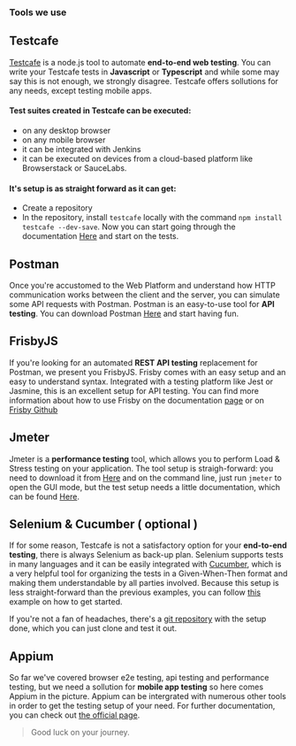 ### Tools we use

## Testcafe

[Testcafe](https://devexpress.github.io/testcafe/) is a node.js tool to automate **end-to-end web testing**. You can write your Testcafe tests in **Javascript** or **Typescript** and while some may say this is not enough, we strongly disagree. Testcafe offers sollutions for any needs, except testing mobile apps. 
#### Test suites created in Testcafe can be executed:
* on any desktop browser
* on any mobile browser
* it can be integrated with Jenkins 
* it can be executed on devices from a cloud-based platform like Browserstack or SauceLabs. 

#### It's setup is as straight forward as it can get: 
* Create a repository 
* In the repository, install `testcafe` locally with the command `npm install testcafe --dev-save`. 
Now you can start going through the documentation [Here](https://devexpress.github.io/testcafe/documentation/getting-started/) and start on the tests.


## Postman

Once you're accustomed to the Web Platform and understand how HTTP communication works between the client and the server, you can simulate some API requests with Postman. Postman is an easy-to-use tool for **API testing**. You can download Postman [Here](https://www.getpostman.com/) and start having fun.


## FrisbyJS

If you're looking for an automated **REST API testing** replacement for Postman, we present you FrisbyJS. Frisby comes with an easy setup and an easy to understand syntax. Integrated with a testing platform like Jest or Jasmine, this is an excellent setup for API testing. You can find more information about how to use Frisby on the documentation [page](https://www.frisbyjs.com/installation.html) or on [Frisby Github](https://github.com/vlucas/frisby)


## Jmeter

Jmeter is a **performance testing** tool, which allows you to perform Load & Stress testing on your application. The tool setup is straigh-forward: you need to download it from [Here](http://jmeter.apache.org/download_jmeter.cgi) and on the command line, just run `jmeter` to open the GUI mode, but the test setup needs a little documentation, which can be found [Here](http://jmeter.apache.org/index.html). 


## Selenium & Cucumber ( optional )

If for some reason, Testcafe is not a satisfactory option for your **end-to-end testing**, there is always Selenium as back-up plan. Selenium supports tests in many languages and it can be easily integrated with [Cucumber](https://cucumber.io/docs), which is a very helpful tool for organizing the tests in a Given-When-Then format and making them understandable by all parties involved. Because this setup is less straight-forward than the previous examples, you can follow [this](https://docs.google.com/document/d/1GKDSiPltddffuthqKtgYuVcNiorrqKjzWfCZChA_FPs/edit) example on how to get started.

If you're not a fan of headaches, there's a [git repository](https://github.com/LaszloQ/WebdriverJSDemo) with the setup done, which you can just clone and test it out.


## Appium
So far we've covered browser e2e testing, api testing and performance testing, but we need a sollution for **mobile app testing** so here comes Appium in the picture. Appium can be intergrated with numerous other tools in order to get the testing setup of your need. For further documentation, you can check out [the official page](http://appium.io/).


> Good luck on your journey.
